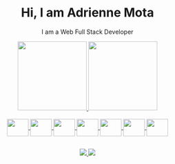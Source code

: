  <h1 align="center">
    Hi, I am Adrienne Mota 
  </h1>
  
  <p align="center">
    I am a Web Full Stack Developer
  </p>

<div align="center">
  <a href="https://github.com/AdrienneMota">
  <img height="160em" src="https://github-readme-stats.vercel.app/api?username=adriennemota&show_icons=true&theme=dracula&include_all_commits-true"/>
  <img height="160em" src="https://github-readme-stats.vercel.app/api/top-langs/?username=adriennemota&layout=compact&langs_count=4&theme=dracula"/>
</div>
  
<div style="display: inline_block" align="center" ></br>
  <img align="center" height="40" width="50" src="https://cdn.jsdelivr.net/gh/devicons/devicon/icons/javascript/javascript-original.svg"/>
  <img align="center" height="40" width="50" src="https://cdn.jsdelivr.net/gh/devicons/devicon/icons/html5/html5-original-wordmark.svg"/>
  <img align="center" height="40" width="50" src="https://cdn.jsdelivr.net/gh/devicons/devicon/icons/css3/css3-original-wordmark.svg"/>
  <img align="center" height="40" width="50" src="https://cdn.jsdelivr.net/gh/devicons/devicon/icons/mongodb/mongodb-original-wordmark.svg">
  <img align="center" height="40" width="50" src="https://cdn.jsdelivr.net/gh/devicons/devicon/icons/react/react-original-wordmark.svg"/>
  <img align="center" height="40" width="50" src="https://cdn.jsdelivr.net/gh/devicons/devicon/icons/postgresql/postgresql-original-wordmark.svg"/>
  <img align="center" height="40" width="50" src="https://cdn.jsdelivr.net/gh/devicons/devicon/icons/typescript/typescript-original.svg"/>
</div>

##

<div align="center">
  <a href="https://www.linkedin.com/in/adrienne-mota/" target="_blank"> 
    <img src="https://img.shields.io/badge/LinkedIn-0077B5?style=for-the-badge&logo=linkedin&logoColor=white" target="_blank"/>
  </a>  
  <a href="mailto:adriennemota97@gmail.com" target="_blank"> 
    <img src="https://img.shields.io/badge/Gmail-D14836?style=for-the-badge&logo=gmail&logoColor=white" target="_blank"/>
  </a> 
</div>
